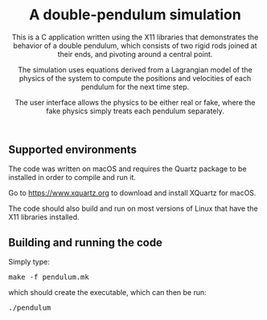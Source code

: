 <header>

# A double-pendulum simulation

This is a C application written using the X11 libraries that demonstrates
the behavior of a double pendulum, which consists of two rigid rods joined
at their ends, and pivoting around a central point.

The simulation uses equations derived from a Lagrangian model of the
physics of the system to compute the positions and velocities of each
pendulum for the next time step.

The user interface allows the physics to be either real or fake, where the
fake physics simply treats each pendulum separately.

</header>

## Supported environments

The code was written on macOS and requires the Quartz package to be installed
in order to compile and run it.

Go to https://www.xquartz.org to download and install XQuartz for macOS.

The code should also build and run on most versions of Linux that have the
X11 libraries installed.

## Building and running the code

Simply type:

<pre>
make -f pendulum.mk
</pre>

which should create the executable, which can then be run:

<pre>
./pendulum
</pre>

